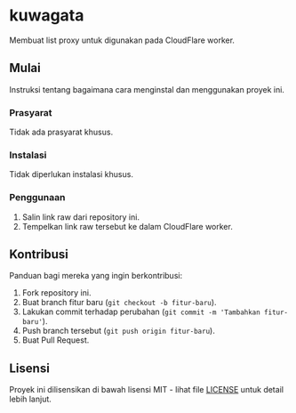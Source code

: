 # kuwagata

Membuat list proxy untuk digunakan pada CloudFlare worker.

## Mulai

Instruksi tentang bagaimana cara menginstal dan menggunakan proyek ini.

### Prasyarat

Tidak ada prasyarat khusus.

### Instalasi

Tidak diperlukan instalasi khusus.

### Penggunaan

1. Salin link raw dari repository ini.
2. Tempelkan link raw tersebut ke dalam CloudFlare worker.

## Kontribusi

Panduan bagi mereka yang ingin berkontribusi:

1. Fork repository ini.
2. Buat branch fitur baru (`git checkout -b fitur-baru`).
3. Lakukan commit terhadap perubahan (`git commit -m 'Tambahkan fitur-baru'`).
4. Push branch tersebut (`git push origin fitur-baru`).
5. Buat Pull Request.

## Lisensi

Proyek ini dilisensikan di bawah lisensi MIT - lihat file [LICENSE](LICENSE) untuk detail lebih lanjut.
